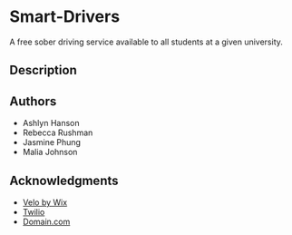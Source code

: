 # Smart-Drivers
A free sober driving service available to all students at a given university.

## Description

## Authors
* Ashlyn Hanson
* Rebecca Rushman
* Jasmine Phung
* Malia Johnson

## Acknowledgments

* [Velo by Wix](https://www.wix.com/velo)
* [Twilio](https://www.twilio.com/)
* [Domain.com](https://www.domain.com/)
